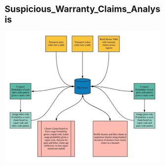 # Suspicious_Warranty_Claims_Analysis

![alt text](https://github.com/pnagula/Suspicious_Warranty_Claims_Analysis/blob/master/Suspicious_Warranty_claims.jpeg)
